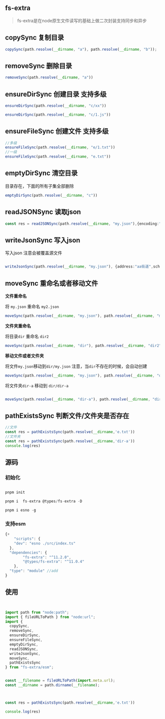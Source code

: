 ## fs-extra
> fs-extra是在node原生文件读写的基础上做二次封装支持同步和异步


## copySync 复制目录


```ts
copySync(path.resolve(__dirname, "a"), path.resolve(__dirname, "b"));
```
## removeSync 删除目录

```ts
removeSync(path.resolve(__dirname, "a"))
```

## ensureDirSync 创建目录 支持多级

```ts
ensureDirSync(path.resolve(__dirname, "c/xx"))

ensureDirSync(path.resolve(__dirname, "c/1.js"))

```
## ensureFileSync 创建文件 支持多级


```ts
//多级
ensureFileSync(path.resolve(__dirname, "e/1.txt")) 
//一级
ensureFileSync(path.resolve(__dirname, "e.txt"))
```

## emptyDirSync 清空目录 

目录存在，下面的所有子集全部删除

```ts
emptyDirSync(path.resolve(__dirname, "c"))
```

## readJSONSync  读取json


```ts
const res = readJSONSync(path.resolve(__dirname, "my.json"),{encoding:"utf-8"})

```
##  writeJsonSync 写入json

写入json 注意会被覆盖源文件

```ts

writeJsonSync(path.resolve(__dirname, "my.json"), {address:"aa街道",school:'hight'},{spaces:2,EOL: '\r\n'})

```


## moveSync 重命名或者移动文件

**文件重命名**

将 `my.json` 重命名 `my2.json`

```ts
moveSync(path.resolve(__dirname, "my.json"), path.resolve(__dirname, "my2.json"));
```

**文件夹重命名**


将目录`dir` 重命名 `dir2`


```ts
moveSync(path.resolve(__dirname, "dir"), path.resolve(__dirname, "dir2"));
```

**移动文件或者文件夹**

将文件`my.json`移动到`dir/my.json` 注意，当`dir`不存在的时候，会自动创建
```ts
moveSync(path.resolve(__dirname, "my.json"), path.resolve(__dirname, "dir/my.json"));
```

将文件夹`dir-a` 移动到 `dir/dir-a`

```ts

moveSync(path.resolve(__dirname, "dir-a"), path.resolve(__dirname, "dir/dir-a"));
```


## pathExistsSync 判断文件/文件夹是否存在

```ts
//文件
const res = pathExistsSync(path.resolve(__dirname,'e.txt'))
//文件夹
const res = pathExistsSync(path.resolve(__dirname,'dir-a'))
console.log(res)
```


## 源码

### 初始化

```ts

pnpm init 

pnpm i  fs-extra @types/fs-extra -D

pnpm i esno -g

```
### 支持esm

```ts
{+
	"scripts": {
    "dev": "esno ./src/index.ts"
  },
  "dependencies": {
		"fs-extra": "^11.2.0",
		"@types/fs-extra": "^11.0.4"
	},
  "type": "module" //add
}

```


## 使用
```js


import path from "node:path";
import { fileURLToPath } from "node:url";
import { 
  copySync,
  removeSync,
  ensureDirSync,
  ensureFileSync,
  emptyDirSync,
  readJSONSync, 
  writeJsonSync,
  moveSync,
  pathExistsSync
} from "fs-extra/esm";


const __filename = fileURLToPath(import.meta.url);
const __dirname = path.dirname(__filename);



const res = pathExistsSync(path.resolve(__dirname,'e.txt'))

console.log(res)
```
